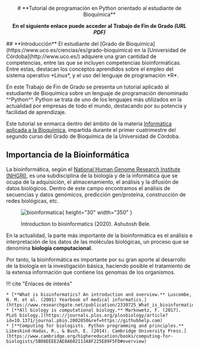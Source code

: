 <center>
# **Tutorial de programación en Python orientado al estudiante de Bioquímica**

**En el siguiente enlace puede acceder al Trabajo de Fin de Grado _(URL PDF)_**
</center>
## **Introducción**
El estudiante del [Grado de Bioquímica](https://www.uco.es/ciencias/es/grado-bioquimica) en la [Universidad de Córdoba](http://www.uco.es/) adquiere una gran cantidad de competencias, entre las que se incluyen competencias bioinformáticas. Entre estas, destacan los conceptos aprendidos sobre el empleo del sistema operativo *Linux*, y el uso  del lenguaje de programación *R*.

En este Trabajo de Fin de Grado se presenta un tutorial aplicado al estudiante de Bioquímica sobre un lenguaje de programación denominado ^^Python^^. Python se trata de uno de los lenguajes más utilizados en la actualidad por empresas de todo el mundo, destacando por su potencia y facilidad de aprendizaje.

Este tutorial se enmarca dentro del ámbito de la materia [Informática aplicada a la Bioquímica](https://www.uco.es/eguiado/guias/2019-20/101840es_2019-20.pdf), impartida durante el primer cuatrimestre del segundo curso del Grado de Bioquímica de la Universidad de Córdoba.

## **Importancia de la Bioinformática**
La bioinformática, según el [National Human Genome Research Institute (NHGRI)](https://www.genome.gov/25019999/understanding-bioinformatics-and-sequencing#:~:text=Bioinformatics%20is%20the%20branch%20of,acid%20and%20protein%20sequence%20data.), es una subdisciplina de la biología y de la informática que se ocupa de la adquisición, el almacenamiento, el análisis y la difusión de datos biológicos. Dentro de este campo encontramos el análisis de secuencias y datos genómicos, predicción gen/proteína, construcción de redes biológicas, etc. 
<figure markdown>

   ![bioinformatica](https://miro.medium.com/max/531/1*s7i0AeBYzh2FHD1gjcp7pg@2x.png){ height="30" width="350" }
    <figcaption> Introduction to bioinformatics (2020). Ashutosh Bele. </figcaption>

</figure>

En la actualidad, la parte más importante de la bioinformática es el análisis e interpretación de los datos de las moléculas biológicas, un proceso que se denomina **biología computacional**.

Por tanto, la bioinformática es importante por su gran aporte al desarrollo de la biología en la investigación básica, haciendo posible el tratamiento de la  extensa información que contiene los genomas de los organismos.

!!! cite "Enlaces de interés"

    * [**What is bioinformatics? An introduction and overview.** Luscombe, N. M. et al. (2001) Yearbook of medical informatics.](https://www.researchgate.net/publication/2330725_What_is_bioinformatics_An_introduction_and_overview)
    * [**All biology is computational biology.** Markowetz, F. (2017). PLoS biology.](https://journals.plos.org/plosbiology/article?id=10.1371/journal.pbio.2002050&ref=https://githubhelp.com)
    * [**Computing for biologists. Python programming and principles.** Libeskind-Hadas, R., & Bush, E. (2014). Cambridge University Press.](https://www.cambridge.org/highereducation/books/computing-for-biologists/5B08EEEE2AE8A602113A8F225E89F5FD#overview)

